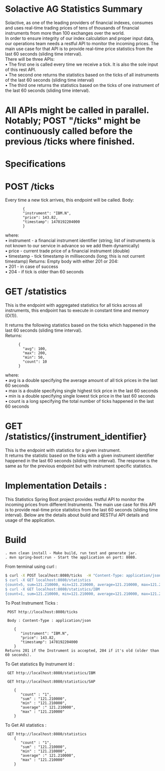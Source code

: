 # Solactive AG Statistics Summary

Solactive, as one of the leading providers of financial indexes, consumes and uses real-time trading prices  of tens of thousands of financial instruments from more than 100 exchanges over the world.  
In order to ensure integrity of our index calculation and proper input data, our operations team needs a  restful API to monitor the incoming prices. The main use case for that API is to provide real-time price  statistics from the last 60 seconds (sliding time interval).  
There will be three APIs:  
    •    The first one is called every time we receive a tick. It is also the sole input of this rest API.  
    •    The second one returns the statistics based on the ticks of all instruments of the last 60 seconds (sliding time interval)  
    •    The third one returns the statistics based on the ticks of one instrument of the last 60 seconds (sliding time interval).  

# All APIs might be called in parallel. Notably; POST "/ticks" might be continuously called before the previous /ticks where finished. 

#                                                        Specifications

  
  
# POST /ticks  
  
Every time a new tick arrives, this endpoint will be called. Body:  
    
            {    
            "instrument": "IBM.N",    
            "price": 143.82,    
            "timestamp": 1478192204000    
            }    
  
where:  
    • 	instrument - a financial instrument identifier (string; list of instruments is not known to our service in advance so we add them dynamically)  
    •    price - current trade price of a financial instrument (double)  
    • 	timestamp - tick timestamp in milliseconds (long; this is not current timestamp)  Returns: Empty body with either 201 or 204:  
    •    201 - in case of success  
    •    204 - if tick is older than 60 seconds  

#  GET /statistics  
  
This is the endpoint with aggregated statistics for all ticks across all instruments, this endpoint has to  execute in constant time and memory (O(1)).

It returns the following statistics based on the ticks which happened in the last 60 seconds (sliding time  interval).  
Returns:    
   
          {  
            "avg": 100,    
            "max": 200,    
            "min": 50,    
            "count": 10    
          }    
where:  
    •    avg is a double specifying the average amount of all tick prices in the last 60 seconds  
    •    max is a double specifying single highest tick price in the last 60 seconds  
    •    min is a double specifying single lowest tick price in the last 60 seconds  
    •    count is a long specifying the total number of ticks happened in the last 60 seconds  
    
# GET /statistics/{instrument_identifier}  
 This is the endpoint with statistics for a given instrument.  
 It returns the statistic based on the ticks with a given instrument identifier happened in the last 60 seconds  (sliding time interval). The response is the same as for the previous endpoint but with instrument specific  statistics.  
# 

#  Implementation Details : 

This Statistics Spring Boot project  provides restful API to monitor the incoming prices from different Instruments. The main use case for this API is to provide real-time price  statistics from the last 60 seconds (sliding time interval).
Below are the details about build and RESTFul API details and usage of the application.
# Build
    . mvn clean install - Make build, run test and generate jar.
    . mvn spring-boot:run - Start the application on port: 8080.

From terminal using curl :  
```sh
$ curl -X POST localhost:8080/ticks  -H "Content-Type: application/json" -d"{\"instrument\": \"IBM.N", \"price\": 143.82 ,\"timestamp\": 1478192204000}"
$ curl -X GET localhost:8080/statistics
{count=5, sum=121.210000, min=121.210000, average=121.210000, max=121.210000}
$ curl -X GET localhost:8080/statistics/IBM 
{count=1, sum=121.210000, min=121.210000, average=121.210000, max=121.210000}
```

To Post Instrument Ticks :

     POST http://localhost:8080/ticks

     Body : Content-Type : application/json

        {    
           "instrument": "IBM.N",    
           "price": 143.82,    
           "timestamp": 1478192204000    
        } 
    Returns 201 if the Instrument is accepted, 204 if it's old (older than 60 seconds).

To Get statistics By Instrument Id :

     GET http://localhost:8080/statistics/IBM
    
     GET http://localhost:8080/statistics/SAP
    
        {
           "count" : "1", 
           "sum" : "121.210000", 
           "min" : "121.210000", 
           "average" :" 121.210000", 
           "max" : "121.210000"
        }
    
 To Get All statistics :
 
     GET http://localhost:8080/statistics
        {
           "count" : "1", 
           "sum" : "121.210000", 
           "min" : "121.210000", 
           "average" :" 121.210000", 
           "max" : "121.210000"
        }

   
